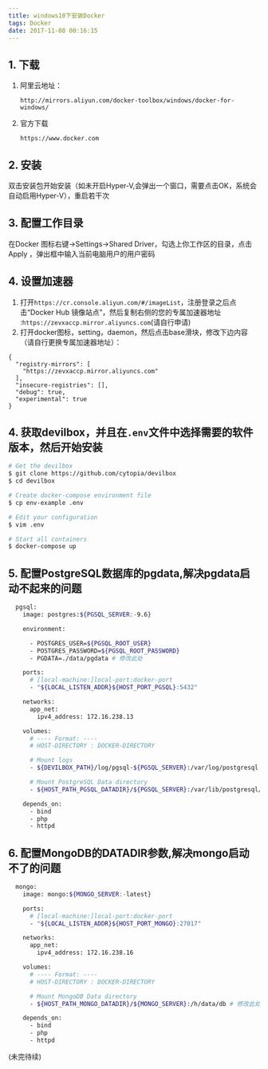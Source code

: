 ```yaml
---
title: windows10下安装Docker
tags: Docker
date: 2017-11-08 00:16:15
---
```


## 1. 下载


1. 阿里云地址：

    `http://mirrors.aliyun.com/docker-toolbox/windows/docker-for-windows/`

2. 官方下载

    `https://www.docker.com`

## 2. 安装

双击安装包开始安装（如未开启Hyper-V,会弹出一个窗口，需要点击OK，系统会自动启用Hyper-V），重启若干次


## 3. 配置工作目录

在Docker 图标右键->Settings->Shared Driver，勾选上你工作区的目录，点击 Apply ，弹出框中输入当前电脑用户的用户密码

## 4. 设置加速器

1. 打开`https://cr.console.aliyun.com/#/imageList`，注册登录之后点击“Docker Hub 镜像站点”，然后复制右侧的您的专属加速器地址 :`https://zevxaccp.mirror.aliyuncs.com`(请自行申请)
2. 打开docker图标，setting，daemon，然后点击base滑块，修改下边内容（请自行更换专属加速器地址）：

```
{
  "registry-mirrors": [
    "https://zevxaccp.mirror.aliyuncs.com"
  ],
  "insecure-registries": [],
  "debug": true,
  "experimental": true
}
```

## 4. 获取devilbox，并且在`.env`文件中选择需要的软件版本，然后开始安装

```bash
# Get the devilbox
$ git clone https://github.com/cytopia/devilbox
$ cd devilbox

# Create docker-compose environment file
$ cp env-example .env

# Edit your configuration
$ vim .env

# Start all containers
$ docker-compose up
```

## 5. 配置PostgreSQL数据库的pgdata,解决pgdata启动不起来的问题

```bash
  pgsql:
    image: postgres:${PGSQL_SERVER:-9.6}

    environment:

      - POSTGRES_USER=${PGSQL_ROOT_USER}
      - POSTGRES_PASSWORD=${PGSQL_ROOT_PASSWORD}
      - PGDATA=./data/pgdata # 修改此处

    ports:
      # [local-machine:]local-port:docker-port
      - "${LOCAL_LISTEN_ADDR}${HOST_PORT_PGSQL}:5432"

    networks:
      app_net:
        ipv4_address: 172.16.238.13

    volumes:
      # ---- Format: ----
      # HOST-DIRECTORY : DOCKER-DIRECTORY

      # Mount logs
      - ${DEVILBOX_PATH}/log/pgsql-${PGSQL_SERVER}:/var/log/postgresql

      # Mount PostgreSQL Data directory
      - ${HOST_PATH_PGSQL_DATADIR}/${PGSQL_SERVER}:/var/lib/postgresql/data/pgdata

    depends_on:
      - bind
      - php
      - httpd

```

## 6. 配置MongoDB的DATADIR参数,解决mongo启动不了的问题

```bash
  mongo:
    image: mongo:${MONGO_SERVER:-latest}

    ports:
      # [local-machine:]local-port:docker-port
      - "${LOCAL_LISTEN_ADDR}${HOST_PORT_MONGO}:27017"

    networks:
      app_net:
        ipv4_address: 172.16.238.16

    volumes:
      # ---- Format: ----
      # HOST-DIRECTORY : DOCKER-DIRECTORY

      # Mount MongoDB Data directory
      - ${HOST_PATH_MONGO_DATADIR}/${MONGO_SERVER}:/h/data/db # 修改此处h为盘符,此处最好用绝对路径

    depends_on:
      - bind
      - php
      - httpd

```

(未完待续)